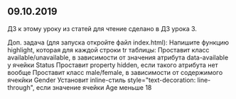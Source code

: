 ## 09.10.2019

ДЗ к этому уроку из статей для чтение сделано в ДЗ урока 3. 

Доп. задача (для запуска откройте файл index.html):
Напишите функцию highlight, которая для каждой строки tr таблицы:
Проставит класс available/unavailable, в зависимости от значения атрибута data-available у ячейки Status
Проставит property hidden, если такого атрибута нет вообще
Проставит класс male/female, в зависимости от содержимого ячекйки Gender
Установит inline-стиль style="text-decoration: line-through", если значение ячейки Age меньше 18



